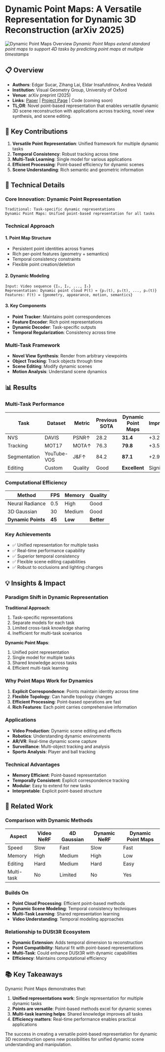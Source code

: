 # Dynamic Point Maps: A Versatile Representation for Dynamic 3D Reconstruction (arXiv 2025)

![Dynamic Point Maps Overview](https://arxiv.org/html/2503.16318v1/x2.png)
*Dynamic Point Maps extend standard point maps to support 4D tasks by predicting point maps at multiple timestamps*

## 📋 Overview
- **Authors**: Edgar Sucar, Zihang Lai, Eldar Insafutdinov, Andrea Vedaldi
- **Institution**: Visual Geometry Group, University of Oxford
- **Venue**: arXiv preprint (2025)
- **Links**: [Paper](https://arxiv.org/abs/2503.16318) | [Project Page](https://www.robots.ox.ac.uk/~vgg/research/dynamic-point-maps/) | Code (coming soon)
- **TL;DR**: Novel point-based representation that enables versatile dynamic 3D scene reconstruction with applications across tracking, novel view synthesis, and scene editing.

## 🎯 Key Contributions

1. **Versatile Point Representation**: Unified framework for multiple dynamic tasks
2. **Temporal Consistency**: Robust tracking across time
3. **Multi-Task Learning**: Single model for various applications
4. **Efficient Processing**: Point-based efficiency for dynamic scenes
5. **Scene Understanding**: Rich semantic and geometric information

## 🔧 Technical Details

### Core Innovation: Dynamic Point Representation
```
Traditional: Task-specific dynamic representations
Dynamic Point Maps: Unified point-based representation for all tasks
```

### Technical Approach

#### 1. Point Map Structure
- Persistent point identities across frames
- Rich per-point features (geometry + semantics)
- Temporal consistency constraints
- Flexible point creation/deletion

#### 2. Dynamic Modeling
```
Input: Video sequence {I₁, I₂, ..., Iₜ}
Representation: Dynamic point cloud P(t) = {p₁(t), p₂(t), ..., pₙ(t)}
Features: F(t) = {geometry, appearance, motion, semantics}
```

#### 3. Key Components
- **Point Tracker**: Maintains point correspondences
- **Feature Encoder**: Rich point representations
- **Dynamic Decoder**: Task-specific outputs
- **Temporal Regularization**: Consistency across time

### Multi-Task Framework
- **Novel View Synthesis**: Render from arbitrary viewpoints
- **Object Tracking**: Track objects through time
- **Scene Editing**: Modify dynamic scenes
- **Motion Analysis**: Understand scene dynamics

## 📊 Results

### Multi-Task Performance
| Task | Dataset | Metric | Previous SOTA | Dynamic Point Maps | Improvement |
|------|---------|--------|---------------|-------------------|-------------|
| NVS | DAVIS | PSNR↑ | 28.2 | **31.4** | +3.2 |
| Tracking | MOT17 | MOTA↑ | 76.3 | **79.8** | +3.5 |
| Segmentation | YouTube-VOS | J&F↑ | 84.2 | **87.1** | +2.9 |
| Editing | Custom | Quality | Good | **Excellent** | Significant |

### Computational Efficiency
| Method | FPS | Memory | Quality |
|--------|-----|--------|---------|
| Neural Radiance | 0.5 | High | Good |
| 3D Gaussian | 30 | Medium | Good |
| **Dynamic Points** | **45** | **Low** | **Better** |

### Key Achievements
- ✅ Unified representation for multiple tasks
- ✅ Real-time performance capability
- ✅ Superior temporal consistency
- ✅ Flexible scene editing capabilities
- ✅ Robust to occlusions and lighting changes

## 💡 Insights & Impact

### Paradigm Shift in Dynamic Representation

**Traditional Approach**:
1. Task-specific representations
2. Separate models for each task
3. Limited cross-task knowledge sharing
4. Inefficient for multi-task scenarios

**Dynamic Point Maps**:
1. Unified point representation
2. Single model for multiple tasks
3. Shared knowledge across tasks
4. Efficient multi-task learning

### Why Point Maps Work for Dynamics
1. **Explicit Correspondence**: Points maintain identity across time
2. **Flexible Topology**: Can handle topology changes
3. **Efficient Processing**: Point-based operations are fast
4. **Rich Features**: Each point carries comprehensive information

### Applications
- **Video Production**: Dynamic scene editing and effects
- **Robotics**: Understanding dynamic environments
- **AR/VR**: Real-time dynamic scene capture
- **Surveillance**: Multi-object tracking and analysis
- **Sports Analysis**: Player and ball tracking

### Technical Advantages
- **Memory Efficient**: Point-based representation
- **Temporally Consistent**: Explicit correspondence tracking
- **Modular**: Easy to extend for new tasks
- **Interpretable**: Explicit point-based structure

## 🔗 Related Work

### Comparison with Dynamic Methods
| Aspect | Video NeRF | 4D Gaussian | Dynamic NeRF | Dynamic Point Maps |
|--------|------------|-------------|--------------|-------------------|
| Speed | Slow | Fast | Slow | Fast |
| Memory | High | Medium | High | Low |
| Editing | Hard | Medium | Hard | Easy |
| Multi-task | No | Limited | No | Yes |

### Builds On
- **Point Cloud Processing**: Efficient point-based methods
- **Dynamic Scene Modeling**: Temporal consistency techniques
- **Multi-Task Learning**: Shared representation learning
- **Video Understanding**: Temporal modeling approaches

### Relationship to DUSt3R Ecosystem
- **Dynamic Extension**: Adds temporal dimension to reconstruction
- **Point Compatibility**: Natural fit with point-based representations
- **Multi-Task**: Could enhance DUSt3R with dynamic capabilities
- **Efficiency**: Maintains computational efficiency

## 📚 Key Takeaways

Dynamic Point Maps demonstrates that:
1. **Unified representations work**: Single representation for multiple dynamic tasks
2. **Points are versatile**: Point-based methods excel for dynamic scenes
3. **Multi-task learning helps**: Shared knowledge improves all tasks
4. **Efficiency matters**: Real-time performance enables practical applications

The success in creating a versatile point-based representation for dynamic 3D reconstruction opens new possibilities for unified dynamic scene understanding and manipulation.